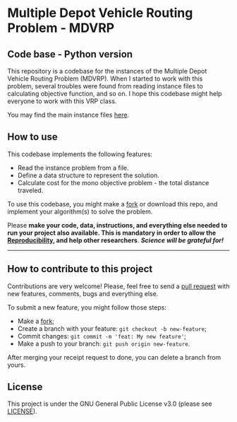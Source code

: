 # Multiple Depot Vehicle Routing Problem - MDVRP
## Code base - Python version

This repository is a codebase for the instances of the Multiple Depot Vehicle Routing Problem (MDVRP). When I started to work with this problem, several troubles were found from reading instance files to calculating objective function, and so on. I hope this codebase might help everyone to work with this VRP class.

You may find the main instance files [here](https://github.com/fboliveira/MDVRP-Instances).

## How to use

This codebase implements the following features:

- Read the instance problem from a file.
- Define a data structure to represent the solution.
- Calculate cost for the mono objective problem - the total distance traveled.

To use this codebase, you might make a [fork](https://docs.github.com/en/github/getting-started-with-github/fork-a-repo) or download this repo, and implement your algorithm(s) to solve the problem.

Please **make your code, data, instructions, and everything else needed to run your project also available. This is mandatory in order to allow the [Reproducibility](https://en.wikipedia.org/wiki/Reproducibility), and help other researchers**. ***Science will be grateful for!***

--- 
## How to contribute to this project

Contributions are very welcome! Please, feel free to send a [pull request](https://docs.github.com/en/github/collaborating-with-issues-and-pull-requests/about-pull-requests) with new features, comments, bugs and everything else.

To submit a new feature, you might follow those steps:

- Make a [fork](https://docs.github.com/en/github/getting-started-with-github/fork-a-repo);
- Create a branch with your feature: `git checkout -b new-feature`;
- Commit changes: `git commit -m 'feat: My new feature'`;
- Make a push to your branch: `git push origin new-feature`.

After merging your receipt request to done, you can delete a branch from yours.

## License

This project is under the GNU General Public License v3.0 (please see [LICENSE](LICENSE)).